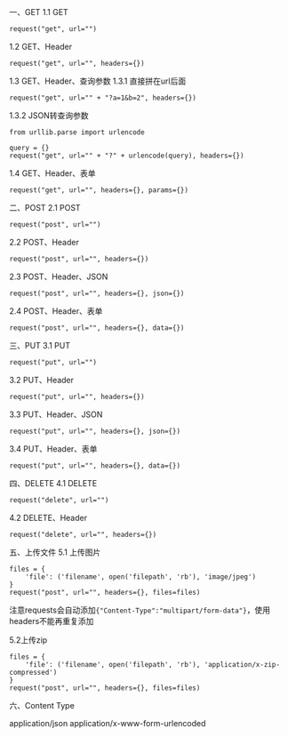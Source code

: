 一、GET
1.1 GET

```
request("get", url="")
```

1.2 GET、Header

```
request("get", url="", headers={})
```

1.3 GET、Header、查询参数
1.3.1 直接拼在url后面

```
request("get", url="" + "?a=1&b=2", headers={})
```

1.3.2 JSON转查询参数

```
from urllib.parse import urlencode

query = {}
request("get", url="" + "?" + urlencode(query), headers={})
```

1.4 GET、Header、表单

```
request("get", url="", headers={}, params={})
```

二、POST
2.1 POST

```
request("post", url="")
```

2.2 POST、Header

```
request("post", url="", headers={})
```

2.3 POST、Header、JSON

```
request("post", url="", headers={}, json={})
```

2.4 POST、Header、表单

```
request("post", url="", headers={}, data={})
```

三、PUT
3.1 PUT

```
request("put", url="")
```

3.2 PUT、Header

```
request("put", url="", headers={})
```

3.3 PUT、Header、JSON

```
request("put", url="", headers={}, json={})
```

3.4 PUT、Header、表单

```
request("put", url="", headers={}, data={})
```

四、DELETE
4.1 DELETE

```
request("delete", url="")
```

4.2 DELETE、Header

```
request("delete", url="", headers={})
```

五、上传文件
5.1 上传图片

```
files = {
    'file': ('filename', open('filepath', 'rb'), 'image/jpeg')
}
request("post", url="", headers={}, files=files)
```

注意requests会自动添加`{"Content-Type":"multipart/form-data"}`，使用headers不能再重复添加

5.2上传zip

```
files = {
    'file': ('filename', open('filepath', 'rb'), 'application/x-zip-compressed')
}
request("post", url="", headers={}, files=files)
```

六、Content Type

application/json
application/x-www-form-urlencoded